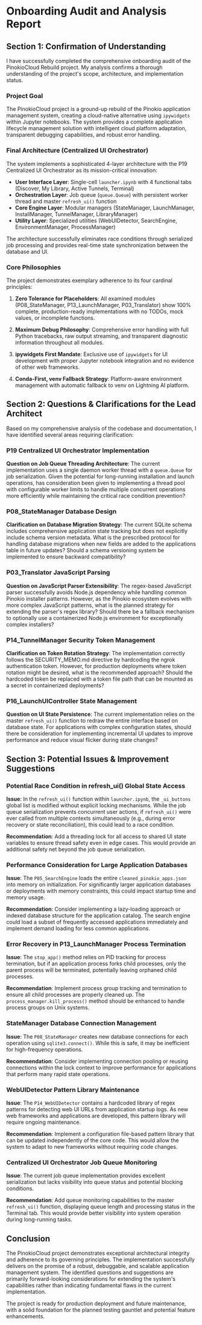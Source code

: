 # Onboarding Audit and Analysis Report

## Section 1: Confirmation of Understanding

I have successfully completed the comprehensive onboarding audit of the PinokioCloud Rebuild project. My analysis confirms a thorough understanding of the project's scope, architecture, and implementation status.

### Project Goal
The PinokioCloud project is a ground-up rebuild of the Pinokio application management system, creating a cloud-native alternative using `ipywidgets` within Jupyter notebooks. The system provides a complete application lifecycle management solution with intelligent cloud platform adaptation, transparent debugging capabilities, and robust error handling.

### Final Architecture (Centralized UI Orchestrator)
The system implements a sophisticated 4-layer architecture with the P19 Centralized UI Orchestrator as its mission-critical innovation:

- **User Interface Layer**: Single-cell `launcher.ipynb` with 4 functional tabs (Discover, My Library, Active Tunnels, Terminal)
- **Orchestration Layer**: Job queue (`queue.Queue`) with persistent worker thread and master `refresh_ui()` function
- **Core Engine Layer**: Modular managers (StateManager, LaunchManager, InstallManager, TunnelManager, LibraryManager)
- **Utility Layer**: Specialized utilities (WebUIDetector, SearchEngine, EnvironmentManager, ProcessManager)

The architecture successfully eliminates race conditions through serialized job processing and provides real-time state synchronization between the database and UI.

### Core Philosophies
The project demonstrates exemplary adherence to its four cardinal principles:

1. **Zero Tolerance for Placeholders**: All examined modules (P08_StateManager, P13_LaunchManager, P03_Translator) show 100% complete, production-ready implementations with no TODOs, mock values, or incomplete functions.

2. **Maximum Debug Philosophy**: Comprehensive error handling with full Python tracebacks, raw output streaming, and transparent diagnostic information throughout all modules.

3. **ipywidgets First Mandate**: Exclusive use of `ipywidgets` for UI development with proper Jupyter notebook integration and no evidence of other web frameworks.

4. **Conda-First, venv Fallback Strategy**: Platform-aware environment management with automatic fallback to venv on Lightning AI platform.

## Section 2: Questions & Clarifications for the Lead Architect

Based on my comprehensive analysis of the codebase and documentation, I have identified several areas requiring clarification:

### P19 Centralized UI Orchestrator Implementation
**Question on Job Queue Threading Architecture**: The current implementation uses a single daemon worker thread with a `queue.Queue` for job serialization. Given the potential for long-running installation and launch operations, has consideration been given to implementing a thread pool with configurable worker limits to handle multiple concurrent operations more efficiently while maintaining the critical race condition prevention?

### P08_StateManager Database Design
**Clarification on Database Migration Strategy**: The current SQLite schema includes comprehensive application state tracking but does not explicitly include schema version metadata. What is the prescribed protocol for handling database migrations when new fields are added to the applications table in future updates? Should a schema versioning system be implemented to ensure backward compatibility?

### P03_Translator JavaScript Parsing
**Question on JavaScript Parser Extensibility**: The regex-based JavaScript parser successfully avoids Node.js dependency while handling common Pinokio installer patterns. However, as the Pinokio ecosystem evolves with more complex JavaScript patterns, what is the planned strategy for extending the parser's regex library? Should there be a fallback mechanism to optionally use a containerized Node.js environment for exceptionally complex installers?

### P14_TunnelManager Security Token Management
**Clarification on Token Rotation Strategy**: The implementation correctly follows the SECURITY_MEMO.md directive by hardcoding the ngrok authentication token. However, for production deployments where token rotation might be desired, what is the recommended approach? Should the hardcoded token be replaced with a token file path that can be mounted as a secret in containerized deployments?

### P16_LaunchUIController State Management
**Question on UI State Persistence**: The current implementation relies on the master `refresh_ui()` function to redraw the entire interface based on database state. For applications with complex configuration states, should there be consideration for implementing incremental UI updates to improve performance and reduce visual flicker during state changes?

## Section 3: Potential Issues & Improvement Suggestions

### Potential Race Condition in refresh_ui() Global State Access
**Issue**: In the `refresh_ui()` function within `launcher.ipynb`, the `_ui_buttons` global list is modified without explicit locking mechanisms. While the job queue serialization prevents concurrent user actions, if `refresh_ui()` were ever called from multiple contexts simultaneously (e.g., during error recovery or state reconciliation), this could lead to a race condition.

**Recommendation**: Add a threading lock for all access to shared UI state variables to ensure thread safety even in edge cases. This would provide an additional safety net beyond the job queue serialization.

### Performance Consideration for Large Application Databases
**Issue**: The `P05_SearchEngine` loads the entire `cleaned_pinokio_apps.json` into memory on initialization. For significantly larger application databases or deployments with memory constraints, this could impact startup time and memory usage.

**Recommendation**: Consider implementing a lazy-loading approach or indexed database structure for the application catalog. The search engine could load a subset of frequently accessed applications immediately and implement demand loading for less common applications.

### Error Recovery in P13_LaunchManager Process Termination
**Issue**: The `stop_app()` method relies on PID tracking for process termination, but if an application process forks child processes, only the parent process will be terminated, potentially leaving orphaned child processes.

**Recommendation**: Implement process group tracking and termination to ensure all child processes are properly cleaned up. The `process_manager.kill_process()` method should be enhanced to handle process groups on Unix systems.

### StateManager Database Connection Management
**Issue**: The `P08_StateManager` creates new database connections for each operation using `sqlite3.connect()`. While this is safe, it may be inefficient for high-frequency operations.

**Recommendation**: Consider implementing connection pooling or reusing connections within the lock context to improve performance for applications that perform many rapid state operations.

### WebUIDetector Pattern Library Maintenance
**Issue**: The `P14_WebUIDetector` contains a hardcoded library of regex patterns for detecting web UI URLs from application startup logs. As new web frameworks and applications are developed, this pattern library will require ongoing maintenance.

**Recommendation**: Implement a configuration file-based pattern library that can be updated independently of the core code. This would allow the system to adapt to new frameworks without requiring code changes.

### Centralized UI Orchestrator Job Queue Monitoring
**Issue**: The current job queue implementation provides excellent serialization but lacks visibility into queue status and potential blocking conditions.

**Recommendation**: Add queue monitoring capabilities to the master `refresh_ui()` function, displaying queue length and processing status in the Terminal tab. This would provide better visibility into system operation during long-running tasks.

## Conclusion

The PinokioCloud project demonstrates exceptional architectural integrity and adherence to its governing principles. The implementation successfully delivers on the promise of a robust, debuggable, and scalable application management system. The identified questions and suggestions are primarily forward-looking considerations for extending the system's capabilities rather than indicating fundamental flaws in the current implementation.

The project is ready for production deployment and future maintenance, with a solid foundation for the planned testing gauntlet and potential feature enhancements.